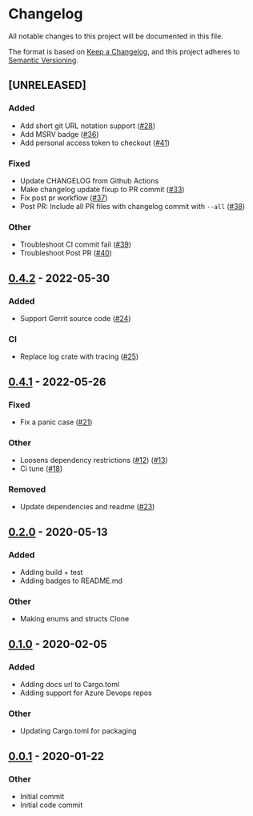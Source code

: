 # Changelog

All notable changes to this project will be documented in this file.

The format is based on [Keep a Changelog](https://keepachangelog.com/en/1.0.0/),
and this project adheres to [Semantic Versioning](https://semver.org/spec/v2.0.0.html).

## [UNRELEASED]

### Added

- Add short git URL notation support ([#28](https://github.com/tjtelan/git-url-parse-rs/issues/28))
- Add MSRV badge ([#36](https://github.com/tjtelan/git-url-parse-rs/issues/36))
- Add personal access token to checkout ([#41](https://github.com/tjtelan/git-url-parse-rs/issues/41))

### Fixed

- Update CHANGELOG from Github Actions
- Make changelog update fixup to PR commit ([#33](https://github.com/tjtelan/git-url-parse-rs/issues/33))
- Fix post pr workflow ([#37](https://github.com/tjtelan/git-url-parse-rs/issues/37))
- Post PR: Include all PR files with changelog commit with `--all` ([#38](https://github.com/tjtelan/git-url-parse-rs/issues/38))

### Other

- Troubleshoot CI commit fail ([#39](https://github.com/tjtelan/git-url-parse-rs/issues/39))
- Troubleshoot Post PR ([#40](https://github.com/tjtelan/git-url-parse-rs/issues/40))

## [0.4.2](https://github.com/tjtelan/git-url-parse-rs/tree/v0.4.2) - 2022-05-30

### Added

- Support Gerrit source code ([#24](https://github.com/tjtelan/git-url-parse-rs/issues/24))

### CI

- Replace log crate with tracing ([#25](https://github.com/tjtelan/git-url-parse-rs/issues/25))

## [0.4.1](https://github.com/tjtelan/git-url-parse-rs/tree/v0.4.1) - 2022-05-26

### Fixed

- Fix a panic case ([#21](https://github.com/tjtelan/git-url-parse-rs/issues/21))

### Other

- Loosens dependency restrictions ([#12](https://github.com/tjtelan/git-url-parse-rs/issues/12)) ([#13](https://github.com/tjtelan/git-url-parse-rs/issues/13))
- Ci tune ([#18](https://github.com/tjtelan/git-url-parse-rs/issues/18))

### Removed

- Update dependencies and readme ([#23](https://github.com/tjtelan/git-url-parse-rs/issues/23))

## [0.2.0](https://github.com/tjtelan/git-url-parse-rs/tree/v0.2.0) - 2020-05-13

### Added

- Adding build + test
- Adding badges to README.md

### Other

- Making enums and structs Clone

## [0.1.0](https://github.com/tjtelan/git-url-parse-rs/tree/v0.1.0) - 2020-02-05

### Added

- Adding docs url to Cargo.toml
- Adding support for Azure Devops repos

### Other

- Updating Cargo.toml for packaging

## [0.0.1](https://github.com/tjtelan/git-url-parse-rs/tree/v0.0.1) - 2020-01-22

### Other

- Initial commit
- Initial code commit

<!-- generated by git-cliff -->
